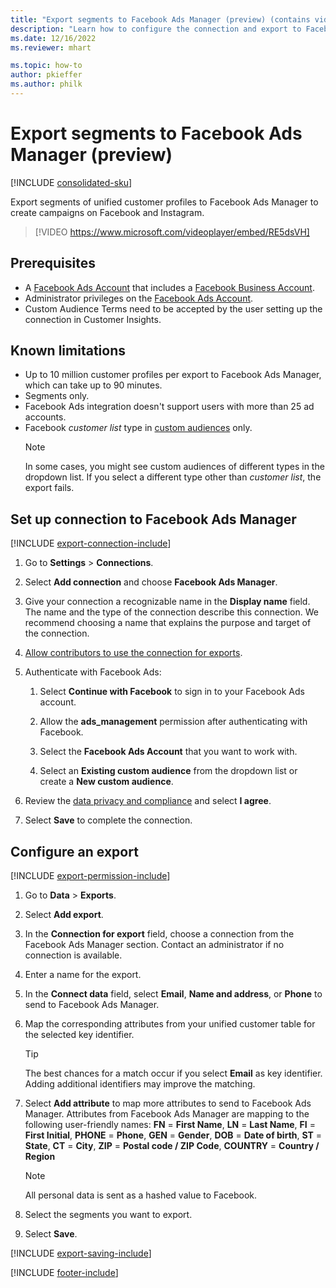 ```yaml
---
title: "Export segments to Facebook Ads Manager (preview) (contains video)"
description: "Learn how to configure the connection and export to Facebook Ads Manager."
ms.date: 12/16/2022
ms.reviewer: mhart

ms.topic: how-to
author: pkieffer
ms.author: philk
---
```


# Export segments to Facebook Ads Manager (preview)

[!INCLUDE [consolidated-sku](./includes/consolidated-sku.md)]

Export segments of unified customer profiles to Facebook Ads Manager to create campaigns on Facebook and Instagram.

> [!VIDEO https://www.microsoft.com/videoplayer/embed/RE5dsVH]

## Prerequisites

- A [Facebook Ads Account](https://www.facebook.com/business/learn/lessons/step-by-step-ads-manager-account) that includes a [Facebook Business Account](https://business.facebook.com/).
- Administrator privileges on the [Facebook Ads Account](https://www.facebook.com/business/learn/lessons/step-by-step-ads-manager-account).
- Custom Audience Terms need to be accepted by the user setting up the connection in Customer Insights.

## Known limitations

- Up to 10 million customer profiles per export to Facebook Ads Manager, which can take up to 90 minutes.
- Segments only.
- Facebook Ads integration doesn't support users with more than 25 ad accounts.
- Facebook *customer list* type in [custom audiences](https://www.facebook.com/business/help/744354708981227?id=2469097953376494) only.
  > [!NOTE]
  > In some cases, you might see custom audiences of different types in the dropdown list. If you select a different type other than *customer list*, the export fails.

## Set up connection to Facebook Ads Manager

[!INCLUDE [export-connection-include](includes/export-connection-admn.md)]

1. Go to **Settings** > **Connections**.

1. Select **Add connection** and choose **Facebook Ads Manager**.

1. Give your connection a recognizable name in the **Display name** field. The name and the type of the connection describe this connection. We recommend choosing a name that explains the purpose and target of the connection.

1. [Allow contributors to use the connection for exports](connections.md#allow-contributors-to-use-a-connection-for-exports).

1. Authenticate with Facebook Ads:

   1. Select **Continue with Facebook** to sign in to your Facebook Ads account.

   1. Allow the **ads_management** permission after authenticating with Facebook.

   1. Select the **Facebook Ads Account** that you want to work with.

   1. Select an **Existing custom audience** from the dropdown list or create a **New custom audience**.

1. Review the [data privacy and compliance](connections.md#data-privacy-and-compliance) and select **I agree**.

1. Select **Save** to complete the connection.

## Configure an export

[!INCLUDE [export-permission-include](includes/export-permission.md)]

1. Go to **Data** > **Exports**.

1. Select **Add export**.

1. In the **Connection for export** field, choose a connection from the Facebook Ads Manager section. Contact an administrator if no connection is available.

1. Enter a name for the export.

1. In the **Connect data** field, select **Email**, **Name and address**, or **Phone** to send to Facebook Ads Manager.

1. Map the corresponding attributes from your unified customer table for the selected key identifier.
   > [!TIP]
   > The best chances for a match occur if you select **Email** as key identifier. Adding additional identifiers may improve the matching.

1. Select **Add attribute** to map more attributes to send to Facebook Ads Manager. Attributes from Facebook Ads Manager are mapping to the following user-friendly names:
    **FN** = **First Name**, **LN** = **Last Name**, **FI** = **First Initial**, **PHONE** = **Phone**, **GEN** = **Gender**, **DOB** = **Date of birth**, **ST** = **State**, **CT** = **City**, **ZIP** = **Postal code / ZIP Code**, **COUNTRY** = **Country / Region**

   > [!NOTE]
   > All personal data is sent as a hashed value to Facebook.

1. Select the segments you want to export.

1. Select **Save**.

[!INCLUDE [export-saving-include](includes/export-saving.md)]

[!INCLUDE [footer-include](includes/footer-banner.md)]
